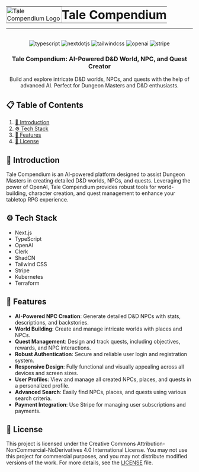 <div align="center">
  <table border="0" style="border: none; margin: 0 auto;">
    <tr>
      <td style="border: none; padding: 0; vertical-align: middle;">
        <img src="webapp/public/icons/tclogo.png" alt="Tale Compendium Logo" width="150" height="100%" />
      </td>
      <td style="border: none; padding: 0;">
        <h1 style="margin: 0;">Tale Compendium</h1>
      </td>
    </tr>
  </table>
<hr/>
  <br />
  <div>
    <img src="https://img.shields.io/badge/-Typescript-black?style=for-the-badge&logoColor=white&logo=typescript&color=3178C6" alt="typescript" />
    <img src="https://img.shields.io/badge/-Next_._JS-black?style=for-the-badge&logoColor=white&logo=nextdotjs&color=000000" alt="nextdotjs" />
    <img src="https://img.shields.io/badge/-Tailwind_CSS-black?style=for-the-badge&logoColor=white&logo=tailwindcss&color=06B6D4" alt="tailwindcss" />
    <img src="https://img.shields.io/badge/-OpenAI-black?style=for-the-badge&logoColor=white&logo=openai&color=412991" alt="openai" />
    <img src="https://img.shields.io/badge/-Stripe-black?style=for-the-badge&logoColor=white&logo=stripe&color=635BFF" alt="stripe" />
  </div>
  <h3 align="center">Tale Compendium: AI-Powered D&D World, NPC, and Quest Creator</h3>
  <div align="center">
    Build and explore intricate D&D worlds, NPCs, and quests with the help of advanced AI. Perfect for Dungeon Masters and D&D enthusiasts.
  </div>
</div>

## 📋 Table of Contents
1. [🤖 Introduction](#introduction)
2. [⚙️ Tech Stack](#tech-stack)
3. [🔋 Features](#features)
4. [🚀 License](#license)

## 🤖 Introduction
Tale Compendium is an AI-powered platform designed to assist Dungeon Masters in creating detailed D&D worlds, NPCs, and quests. Leveraging the power of OpenAI, Tale Compendium provides robust tools for world-building, character creation, and quest management to enhance your tabletop RPG experience.

## ⚙️ Tech Stack
- Next.js
- TypeScript
- OpenAI
- Clerk
- ShadCN
- Tailwind CSS
- Stripe
- Kubernetes
- Terraform

## 🔋 Features
- **AI-Powered NPC Creation**: Generate detailed D&D NPCs with stats, descriptions, and backstories.
- **World Building**: Create and manage intricate worlds with places and NPCs.
- **Quest Management**: Design and track quests, including objectives, rewards, and NPC interactions.
- **Robust Authentication**: Secure and reliable user login and registration system.
- **Responsive Design**: Fully functional and visually appealing across all devices and screen sizes.
- **User Profiles**: View and manage all created NPCs, places, and quests in a personalized profile.
- **Advanced Search**: Easily find NPCs, places, and quests using various search criteria.
- **Payment Integration**: Use Stripe for managing user subscriptions and payments.

## 🚀 License
This project is licensed under the Creative Commons Attribution-NonCommercial-NoDerivatives 4.0 International License. You may not use this project for commercial purposes, and you may not distribute modified versions of the work. For more details, see the [LICENSE](LICENSE) file.

